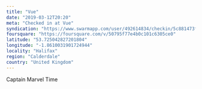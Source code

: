 ```yaml
---
title: "Vue"
date: "2019-03-12T20:20"
meta: "Checked in at Vue"
syndication: "https://www.swarmapp.com/user/492614834/checkin/5c881473f709c1002c249cbc"
foursquare: "https://foursquare.com/v/50795f77e4b0c101c6305ce0"
latitude: "53.725042827201804"
longitude: "-1.8610031901724944"
locality: "Halifax"
region: "Calderdale"
country: "United Kingdom"
---
```

Captain Marvel Time
